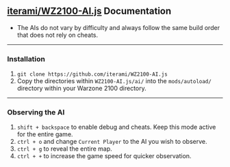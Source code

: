 [iterami/WZ2100-AI.js](https://github.com/iterami/WZ2100-AI.js) Documentation
-----------------------------------------------------------------------------

* The AIs do not vary by difficulty and always follow the same build order that does not rely on cheats.

---

### Installation

1. `git clone https://github.com/iterami/WZ2100-AI.js`
2. Copy the directories within `WZ2100-AI.js/ai/` into the `mods/autoload/` directory within your Warzone 2100 directory.

---

### Observing the AI

1. `shift + backspace` to enable debug and cheats. Keep this mode active for the entire game.
2. `ctrl + o` and change `Current Player` to the AI you wish to observe.
3. `ctrl + g` to reveal the entire map.
4. `ctrl + +` to increase the game speed for quicker observation.
